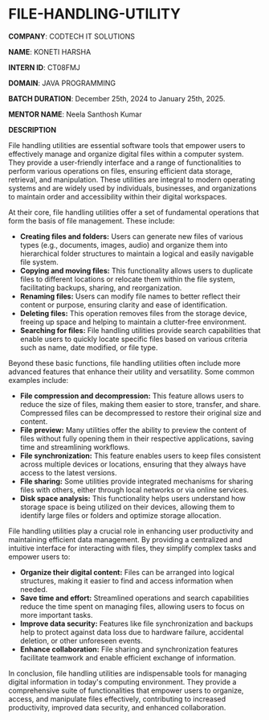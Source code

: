 # FILE-HANDLING-UTILITY

**COMPANY**: CODTECH IT SOLUTIONS

**NAME**: KONETI HARSHA

**INTERN ID**: CT08FMJ

**DOMAIN**: JAVA PROGRAMMING

**BATCH DURATION**:  December 25th, 2024 to January 25th, 2025.

**MENTOR NAME**:  Neela Santhosh Kumar

**DESCRIPTION**

File handling utilities are essential software tools that empower users to effectively manage and organize digital files within a computer system. They provide a user-friendly interface and a range of functionalities to perform various operations on files, ensuring efficient data storage, retrieval, and manipulation. These utilities are integral to modern operating systems and are widely used by individuals, businesses, and organizations to maintain order and accessibility within their digital workspaces.

At their core, file handling utilities offer a set of fundamental operations that form the basis of file management. These include:

*   **Creating files and folders:** Users can generate new files of various types (e.g., documents, images, audio) and organize them into hierarchical folder structures to maintain a logical and easily navigable file system.
*   **Copying and moving files:** This functionality allows users to duplicate files to different locations or relocate them within the file system, facilitating backups, sharing, and reorganization.
*   **Renaming files:** Users can modify file names to better reflect their content or purpose, ensuring clarity and ease of identification.
*   **Deleting files:** This operation removes files from the storage device, freeing up space and helping to maintain a clutter-free environment.
*   **Searching for files:** File handling utilities provide search capabilities that enable users to quickly locate specific files based on various criteria such as name, date modified, or file type.

Beyond these basic functions, file handling utilities often include more advanced features that enhance their utility and versatility. Some common examples include:

*   **File compression and decompression:** This feature allows users to reduce the size of files, making them easier to store, transfer, and share. Compressed files can be decompressed to restore their original size and content.
*   **File preview:** Many utilities offer the ability to preview the content of files without fully opening them in their respective applications, saving time and streamlining workflows.
*   **File synchronization:** This feature enables users to keep files consistent across multiple devices or locations, ensuring that they always have access to the latest versions.
*   **File sharing:** Some utilities provide integrated mechanisms for sharing files with others, either through local networks or via online services.
*   **Disk space analysis:** This functionality helps users understand how storage space is being utilized on their devices, allowing them to identify large files or folders and optimize storage allocation.

File handling utilities play a crucial role in enhancing user productivity and maintaining efficient data management. By providing a centralized and intuitive interface for interacting with files, they simplify complex tasks and empower users to:

*   **Organize their digital content:** Files can be arranged into logical structures, making it easier to find and access information when needed.
*   **Save time and effort:** Streamlined operations and search capabilities reduce the time spent on managing files, allowing users to focus on more important tasks.
*   **Improve data security:** Features like file synchronization and backups help to protect against data loss due to hardware failure, accidental deletion, or other unforeseen events.
*   **Enhance collaboration:** File sharing and synchronization features facilitate teamwork and enable efficient exchange of information.

In conclusion, file handling utilities are indispensable tools for managing digital information in today's computing environment. They provide a comprehensive suite of functionalities that empower users to organize, access, and manipulate files effectively, contributing to increased productivity, improved data security, and enhanced collaboration.
